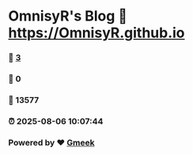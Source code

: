 # OmnisyR's Blog :link: https://OmnisyR.github.io 
### :page_facing_up: [3](https://OmnisyR.github.io/tag.html) 
### :speech_balloon: 0 
### :hibiscus: 13577 
### :alarm_clock: 2025-08-06 10:07:44 
### Powered by :heart: [Gmeek](https://github.com/Meekdai/Gmeek)
